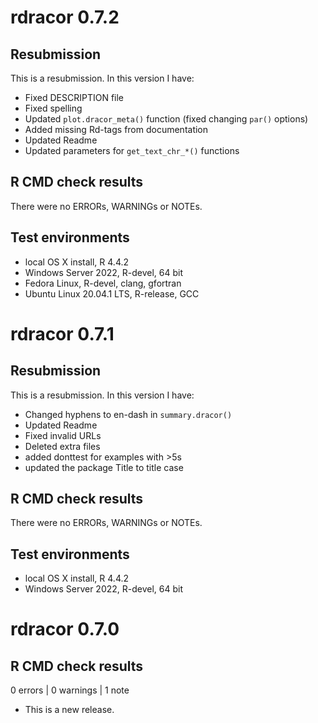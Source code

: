 # rdracor 0.7.2

## Resubmission
This is a resubmission. In this version I have:

* Fixed DESCRIPTION file
* Fixed spelling
* Updated `plot.dracor_meta()` function (fixed changing `par()` options)
* Added missing Rd-tags from documentation
* Updated Readme
* Updated parameters for `get_text_chr_*()` functions

## R CMD check results
There were no ERRORs, WARNINGs or NOTEs.


## Test environments
* local OS X install, R 4.4.2
* Windows Server 2022, R-devel, 64 bit
* Fedora Linux, R-devel, clang, gfortran
* Ubuntu Linux 20.04.1 LTS, R-release, GCC

# rdracor 0.7.1

## Resubmission
This is a resubmission. In this version I have:

* Changed hyphens to en-dash in `summary.dracor()`
* Updated Readme
* Fixed invalid URLs
* Deleted extra files
* added donttest for examples with >5s
* updated the package Title to title case

## R CMD check results
There were no ERRORs, WARNINGs or NOTEs.

## Test environments
* local OS X install, R 4.4.2
* Windows Server 2022, R-devel, 64 bit

# rdracor 0.7.0

## R CMD check results

0 errors | 0 warnings | 1 note

* This is a new release.
